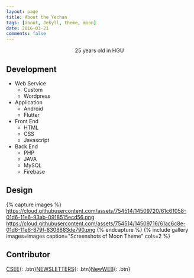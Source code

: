```yaml
---
layout: page
title: About the Yechan
tags: [about, Jekyll, theme, moon]
date: 2016-03-21
comments: false
---
```


<center>25 years old in HGU</center>

## Development
* Web Service
  * Custom
  * Wordpress
* Application
  * Android
  * Flutter
* Front End
  * HTML
  * CSS
  * Javascript
* Back End
  * PHP
  * JAVA
  * MySQL
  * Firebase

## Design
{% capture images %}
    https://cloud.githubusercontent.com/assets/754514/14509720/61c61058-01d6-11e6-93ab-0918515ecd56.png
    https://cloud.githubusercontent.com/assets/754514/14509716/61ac6c8e-01d6-11e6-879f-8308883de790.png
{% endcapture %}
{% include gallery images=images caption="Screenshots of Moon Theme" cols=2 %}

<!--See a [live version of Moon](http://taylantatli.github.io/Moon) hosted on GitHub.-->

## Contributor
<!--To learn how to install and use this theme check out the [Setup Guide](http://taylantatli.me/Moon/moon-theme/) for more information.-->

[CSEE](http://csee.handong.edu/){: .btn}[NEWSLETTERS](https://github.com/TaylanTatli/Moon){: .btn}[NewWEB](#){: .btn}
